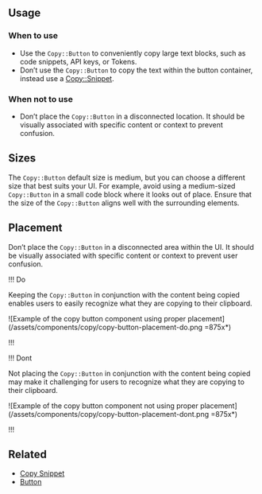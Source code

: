 ## Usage

### When to use

- Use the `Copy::Button` to conveniently copy large text blocks, such as code snippets, API keys, or Tokens. 
- Don’t use the `Copy::Button` to copy the text within the button container, instead use a [Copy::Snippet](/components/copy/snippet).

### When not to use

- Don’t place the `Copy::Button` in a disconnected location. It should be visually associated with specific content or context to prevent confusion.

## Sizes

The `Copy::Button` default size is medium, but you can choose a different size that best suits your UI. For example, avoid using a medium-sized `Copy::Button` in a small code block where it looks out of place. Ensure that the size of the `Copy::Button` aligns well with the surrounding elements. 

## Placement 

Don’t place the `Copy::Button` in a disconnected area within the UI. It should be visually associated with specific content or context to prevent user confusion.

!!! Do

Keeping the `Copy::Button` in conjunction with the content being copied enables users to easily recognize what they are copying to their clipboard.

![Example of the copy button component using proper placement] (/assets/components/copy/copy-button-placement-do.png =875x*)

!!!

!!! Dont

Not placing the `Copy::Button` in conjunction with the content being copied may make it challenging for users to recognize what they are copying to their clipboard.

![Example of the copy button component not using proper placement] (/assets/components/copy/copy-button-placement-dont.png =875x*)

!!!

## Related

- [Copy Snippet](/components/copy/snippet)
- [Button](/components/button)

